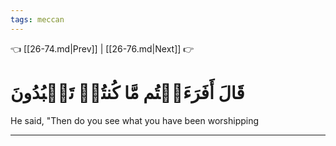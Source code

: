 ```yaml
---
tags: meccan
---
```


👈 [[26-74.md|Prev]] | [[26-76.md|Next]] 👉

# قَالَ أَفَرَءَيۡتُم مَّا كُنتُمۡ تَعۡبُدُونَ

He said, "Then do you see what you have been worshipping

---

